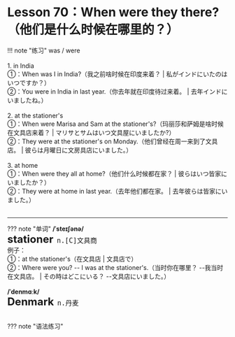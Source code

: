 # Lesson 70：When were they there?（他们是什么时候在哪里的？）


!!! note "练习"
    was / were<br>
    <br>
    1. in India<br>
    ①：When was I in India?（我之前啥时候在印度来着？ | 私がインドにいたのはいつですか？）<br>
    ②：You were in India in last year.（你去年就在印度待过来着。 | 去年インドにいましたね。）<br>
    <br>
    2. at the stationer's<br>
    ①：When were Marisa and Sam at the stationer's?（玛丽莎和萨姆是啥时候在文具店来着？ | マリサとサムはいつ文具屋にいましたか?）<br>
    ②：They were at the stationer's on Monday.（他们曾经在周一来到了文具店。 | 彼らは月曜日に文房具店にいました。）<br>
    <br>
    3. at home<br>
    ①：When were they all at home?（他们什么时候都在家？ | 彼らはいつ皆家にいましたか？）<br>
    ②：They were at home in last year.（去年他们都在家。 | 去年彼らは皆家にいました。）<br>
    <br>


---
??? note "单词"
    **/ˈsteɪʃənə/**<br>
    <font size=5>**stationer**</font>&nbsp;&nbsp;<font size=4>`n.[C]文具商`</font><br>
    例子：<br>
    ①：at the stationer's（在文具店 | 文具店で）<br>
    ②：Where were you?  -- I was at the stationer's.（当时你在哪里？ --我当时在文具店。 | その時はどこにいる？ --文具店にいました。）<br>
    <br>
    **/ˈdenmɑːk/**<br>
    <font size=5>**Denmark**</font>&nbsp;&nbsp;<font size=4>`n.丹麦`</font><br>
    <br>


??? note "语法练习"


